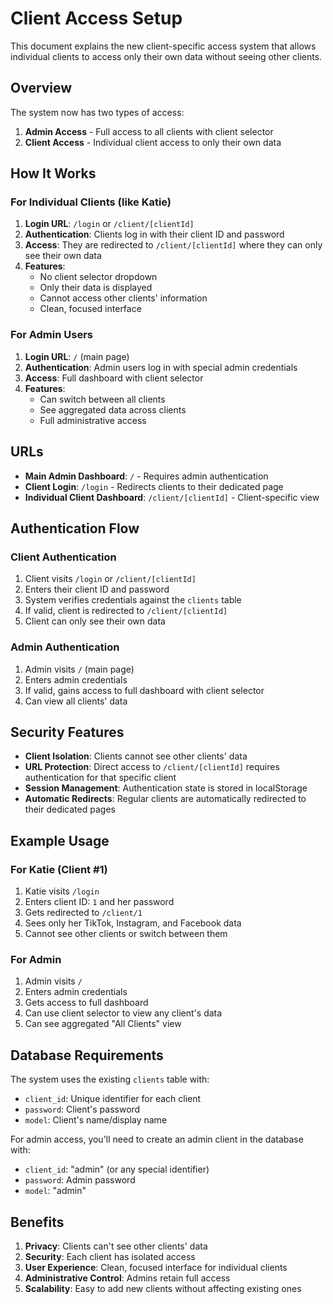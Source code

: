 # Client Access Setup

This document explains the new client-specific access system that allows individual clients to access only their own data without seeing other clients.

## Overview

The system now has two types of access:

1. **Admin Access** - Full access to all clients with client selector
2. **Client Access** - Individual client access to only their own data

## How It Works

### For Individual Clients (like Katie)

1. **Login URL**: `/login` or `/client/[clientId]`
2. **Authentication**: Clients log in with their client ID and password
3. **Access**: They are redirected to `/client/[clientId]` where they can only see their own data
4. **Features**: 
   - No client selector dropdown
   - Only their data is displayed
   - Cannot access other clients' information
   - Clean, focused interface

### For Admin Users

1. **Login URL**: `/` (main page)
2. **Authentication**: Admin users log in with special admin credentials
3. **Access**: Full dashboard with client selector
4. **Features**:
   - Can switch between all clients
   - See aggregated data across clients
   - Full administrative access

## URLs

- **Main Admin Dashboard**: `/` - Requires admin authentication
- **Client Login**: `/login` - Redirects clients to their dedicated page
- **Individual Client Dashboard**: `/client/[clientId]` - Client-specific view

## Authentication Flow

### Client Authentication
1. Client visits `/login` or `/client/[clientId]`
2. Enters their client ID and password
3. System verifies credentials against the `clients` table
4. If valid, client is redirected to `/client/[clientId]`
5. Client can only see their own data

### Admin Authentication
1. Admin visits `/` (main page)
2. Enters admin credentials
3. If valid, gains access to full dashboard with client selector
4. Can view all clients' data

## Security Features

- **Client Isolation**: Clients cannot see other clients' data
- **URL Protection**: Direct access to `/client/[clientId]` requires authentication for that specific client
- **Session Management**: Authentication state is stored in localStorage
- **Automatic Redirects**: Regular clients are automatically redirected to their dedicated pages

## Example Usage

### For Katie (Client #1)
1. Katie visits `/login`
2. Enters client ID: `1` and her password
3. Gets redirected to `/client/1`
4. Sees only her TikTok, Instagram, and Facebook data
5. Cannot see other clients or switch between them

### For Admin
1. Admin visits `/`
2. Enters admin credentials
3. Gets access to full dashboard
4. Can use client selector to view any client's data
5. Can see aggregated "All Clients" view

## Database Requirements

The system uses the existing `clients` table with:
- `client_id`: Unique identifier for each client
- `password`: Client's password
- `model`: Client's name/display name

For admin access, you'll need to create an admin client in the database with:
- `client_id`: "admin" (or any special identifier)
- `password`: Admin password
- `model`: "admin"

## Benefits

1. **Privacy**: Clients can't see other clients' data
2. **Security**: Each client has isolated access
3. **User Experience**: Clean, focused interface for individual clients
4. **Administrative Control**: Admins retain full access
5. **Scalability**: Easy to add new clients without affecting existing ones


